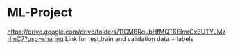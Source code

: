 # ML-Project

https://drive.google.com/drive/folders/11CMBRqubHfMQT6EImrCx3UTYJMzrImC7?usp=sharing
Link for test,train and validation data + labels
